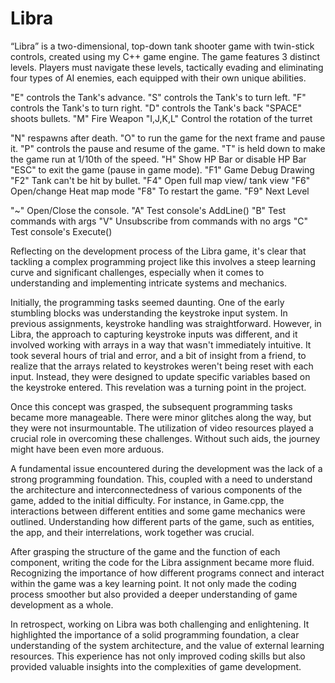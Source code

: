 # Libra
“Libra” is a two-dimensional, top-down tank shooter game with twin-stick controls, created using my C++ game engine. The game features 3 distinct levels. Players must navigate these levels, tactically evading and eliminating four types of AI enemies, each equipped with their own unique abilities.

"E" controls the Tank's advance.
"S" controls the Tank's to turn left.
"F" controls the Tank's to turn right.
"D" controls the Tank's back
"SPACE" shoots bullets.
"M" Fire Weapon
"I,J,K,L" Control the rotation of the turret


"N" respawns after death.
"O" to run the game for the next frame and pause it.
"P" controls the pause and resume of the game.
"T" is held down to make the game run at 1/10th of the speed.
"H" Show HP Bar or disable HP Bar
"ESC" to exit the game (pause in game mode).
"F1" Game Debug Drawing
"F2" Tank can't be hit by bullet.
"F4" Open full map view/ tank view
"F6" Open/change Heat map mode
"F8" To restart the game.
"F9" Next Level

"~" Open/Close the console.
"A" Test console's AddLine()
"B" Test commands with args
"V" Unsubscribe from commands with no args
"C" Test console's Execute()

Reflecting on the development process of the Libra game, it's clear that tackling a complex programming project like this involves a steep learning curve and significant challenges, especially when it comes to understanding and implementing intricate systems and mechanics.

Initially, the programming tasks seemed daunting. One of the early stumbling blocks was understanding the keystroke input system. In previous assignments, keystroke handling was straightforward. However, in Libra, the approach to capturing keystroke inputs was different, and it involved working with arrays in a way that wasn't immediately intuitive. It took several hours of trial and error, and a bit of insight from a friend, to realize that the arrays related to keystrokes weren't being reset with each input. Instead, they were designed to update specific variables based on the keystroke entered. This revelation was a turning point in the project.

Once this concept was grasped, the subsequent programming tasks became more manageable. There were minor glitches along the way, but they were not insurmountable. The utilization of video resources played a crucial role in overcoming these challenges. Without such aids, the journey might have been even more arduous.

A fundamental issue encountered during the development was the lack of a strong programming foundation. This, coupled with a need to understand the architecture and interconnectedness of various components of the game, added to the initial difficulty. For instance, in Game.cpp, the interactions between different entities and some game mechanics were outlined. Understanding how different parts of the game, such as entities, the app, and their interrelations, work together was crucial.

After grasping the structure of the game and the function of each component, writing the code for the Libra assignment became more fluid. Recognizing the importance of how different programs connect and interact within the game was a key learning point. It not only made the coding process smoother but also provided a deeper understanding of game development as a whole.

In retrospect, working on Libra was both challenging and enlightening. It highlighted the importance of a solid programming foundation, a clear understanding of the system architecture, and the value of external learning resources. This experience has not only improved coding skills but also provided valuable insights into the complexities of game development.
